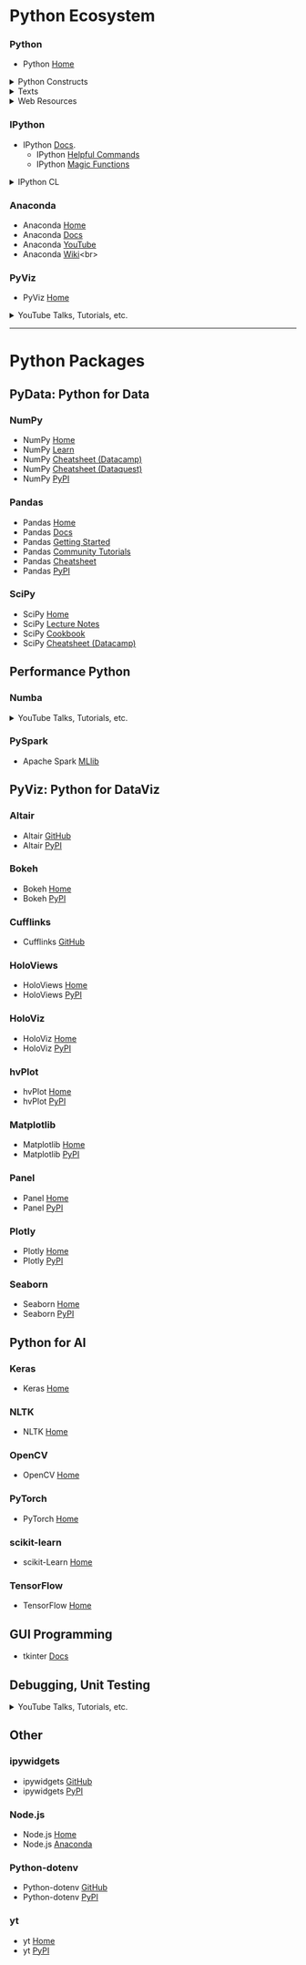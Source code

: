 # Python Ecosystem



### Python
- Python [Home](https://www.python.org)<br>



<details>
  <summary>Python Constructs</summary><br>

- `dir`<br>
  - [`dir()`](https://docs.python.org/3/library/functions.html#dir) Displays the names in the current scope<br>
  - `dir(__builtin__)` Displays the names of Python's builtin functions <br>
  - `dir(object)` Displays the names of the attributes of the Python object called _object_<br>
- f-String<br>
  - "Python 3's f-Strings: An Improved String Formatting Syntax (Guide)". Real Python. [https://realpython.com/python-f-strings/](https://realpython.com/python-f-strings/).<br>
- `help`<br>
  - [`help`](https://docs.python.org/3/library/functions.html#help) "Type help() for interactive help, or help(object) for help about object."<br>
  - `help()`<br>
  - `help(object)`<br>
- `if __name__ == '__main__'`<br>
  - [`if __name__ == '__main__':`](https://stackoverflow.com/questions/419163/what-does-if-name-main-do)<br>
- pathlib
  - "Python 3's pathlib Module: Taming the File System". Real Python. [https://realpython.com/python-pathlib/](https://realpython.com/python-pathlib/).<br>
- `with`
  - [`with`](https://stackoverflow.com/questions/3012488/what-is-the-python-with-statement-designed-for)<br>

</details>



<details><summary>Texts</summary><br>

#### Python Programming
- Danjou, Julien. (2018). _Serious Python: Black-Belt Advice on Deployment, Scalability, Testing, and More_. No Starch Press.<br>
- Goodrich, Micahel T. Roberto Tamassia, & Michael H. Goldwasser. (2013). _Data Structures and Algorithms in Python_. Wiley.<br>
- Gorelick, Micha & Ian Ozsvald. (2020). _High Performance Python: Practical Performant Programming for Humans, 2nd Ed_. O'Reilly Media.<br>
- Kopec, David. (2019). _Classic Computer Science Problems in Python_. Manning Publications.<br>
- Lubanovic, Bill. (2019). _Introducing Python: Modern Computing in Simple Packages, 2nd Ed_. O'Reilly Media.<br>
- Matthes, Eric. (2019). _Python Crash Course: A Hands-On, Project-Based Introduction to Programming_. O'Reilly Media.<br>
- Mayer, Christian. (2020). _Python One-Liners: Write Concise, Eloquent Python like a Professional_. No Starch Press.<br>
- Ramalho, Luciano. (2021). _Fluent Python: Clear, Concise, and Effective Programming, 2nd Ed_. O'Reilly Media.<br>
- Sweigart, Al. (2020). _Beyond the Basic Stuff with Python: Best Practices for Writing Clean Code_. O'Reilly Media.<br>
- Sweigart, Al. (2019). _Automate the Boring Stuff with Python: Practical Programming for Total Beginners, 2nd Ed_. No Starch Press.<br>
- Sweigart, Al. (2015). [_Automate the Boring Stuff with Python: Practical Programming for Total Beginners_](https://automatetheboringstuff.com). No Starch Press.<br>
- Viafore, Patrick. (2022). _Robust Python: Write Clean and Maintainable Code_. O'Reilly Media.<br>
- Youens-Clark, Ken. (2020). _Tiny Python Projects_. Manning Publications.<br>

#### Data
Grus, Joel. (2019). [_Data Science from Scratch: First Principles with Python_](https://github.com/joelgrus/data-science-from-scratch). O'Reilly Media.<br>
McKinney, Wes. (2017). _Python for Data Analysis: Data Wrangling with Pandas, NumPy, and IPython, 2nd Ed_. O'Reilly Media.<br>
VanderPlas, Jake. (2016). _Python Data Science Handbook: Essential Tools for Working with Data_. O'Reilly Media.<br>

#### AI
Hilpisch, Yves. (2021). _Artificial Intelligence in Finance: A Python-Based Guide_. O'Reilly Media.<br>

#### Financial Programming
Hilpisch, Yves. (2021). _Artificial Intelligence in Finance: A Python-Based Guide_. O'Reilly Media.<br>
Hilpisch, Yves. (2020). _Python for Algorithmic Trading: From Idea to Cloud Deployment_. O'Reilly Media.<br>
Hilpisch, Yves. (2019). _Python for Finance: Mastering Data-Driven Finance, 2nd Ed_. O'Reilly Media.<br>
Hilpisch, Yves. (2015). _Derivatives Analytics with Python: Data Analysis, Models, Simulation, Calibration and Hedging_. Wiley.<br>
[The Python Quants](https://home.tpq.io/hilpisch/)<br>
</details>
<details><summary>Web Resources</summary><br>

- "Notes On Using Data Science & Machine Learning To Fight For Something That Matters". Chris Albon. <[https://chrisalbon.com](https://chrisalbon.com)>. [GitHub](https://github.com/chrisalbon/notes).<br>
</details>

### IPython
- IPython [Docs](https://ipython.readthedocs.io/en/stable/interactive/tutorial.html#).<br>
  - IPython [Helpful Commands](https://ipython.readthedocs.io/en/stable/interactive/tutorial.html#the-four-most-helpful-commands)<br>
  - IPython [Magic Functions](https://ipython.readthedocs.io/en/stable/interactive/tutorial.html#magic-functions)<br>
<details><summary>IPython CL</summary><br>

`?`<br>
`object?`<br>
`%magic`<br>
</details>

### Anaconda
- Anaconda [Home](https://www.anaconda.com/open-source)<br>
- Anaconda [Docs](https://docs.anaconda.com/anaconda/)<br>
- Anaconda [YouTube](https://www.youtube.com/c/ContinuumIo/)<br>
- Anaconda [Wiki](https://en.wikipedia.org/wiki/Anaconda_(Python_distribution))<br>

### PyViz
- PyViz [Home](https://pyviz.org)
<details><summary>YouTube Talks, Tutorials, etc.</summary><br>

- "PyViz: Dashboards for Visualizing 1 Billion Datapoints in 30 Lines of Python". (2018). Anaconda, Inc. [YouTube](https://www.youtube.com/watch?v=k27MJJLJNT4).<br>
</details>



---
# Python Packages

## PyData: Python for Data

### NumPy<br>
- NumPy [Home](https://numpy.org)<br>
- NumPy [Learn](https://numpy.org/learn/)<br>
- NumPy [Cheatsheet (Datacamp)](https://www.datacamp.com/community/blog/python-numpy-cheat-sheet)<br>
- NumPy [Cheatsheet (Dataquest)](https://www.dataquest.io/blog/numpy-cheat-sheet/)<br>
- NumPy [PyPI](https://pypi.org/project/numpy/)<br>

### Pandas<br>
- Pandas [Home](https://pandas.pydata.org)<br>
- Pandas [Docs](https://pandas.pydata.org/docs/user_guide/index.html)
- Pandas [Getting Started](https://pandas.pydata.org/docs/getting_started/index.html)<br>
- Pandas [Community Tutorials](https://pandas.pydata.org/docs/getting_started/tutorials.html#communitytutorials)<br>
- Pandas [Cheatsheet](https://pandas.pydata.org/Pandas_Cheat_Sheet.pdf)<br>
- Pandas [PyPI](https://pypi.org/project/pandas/)<br>

### SciPy<br>
- SciPy [Home](https://www.scipy.org)<br>
- SciPy [Lecture Notes](https://scipy-lectures.org)<br>
- SciPy [Cookbook](https://scipy-cookbook.readthedocs.io/index.html)<br>
- SciPy [Cheatsheet (Datacamp)](https://www.datacamp.com/community/blog/python-scipy-cheat-sheet)<br>



## Performance Python

### Numba<br>
<details><summary>YouTube Talks, Tutorials, etc.</summary><br>

- "Accelerating Scientific Workloads with Numba - Siu Kwan Lam". (2018). Anaconda, Inc. [YouTube](https://www.youtube.com/watch?v=6oXedk2tGfk).<br>
</details>

### PySpark<br>
- Apache Spark [MLlib](https://spark.apache.org/docs/3.0.0/ml-guide.html)<br>



## PyViz: Python for DataViz

### Altair<br>
- Altair [GitHub](https://altair-viz.github.io)<br>
- Altair [PyPI](https://pypi.org/project/altair/)<br>

### Bokeh<br>
- Bokeh [Home](https://bokeh.org)<br>
- Bokeh [PyPI](https://pypi.org/project/bokeh/)<br>

### Cufflinks<br>
- Cufflinks [GitHub](https://github.com/santosjorge/cufflinks)<br>

### HoloViews<br>
- HoloViews [Home](https://holoviews.org)<br>
- HoloViews [PyPI](https://pypi.org/project/holoviews/)<br>

### HoloViz<br>
- HoloViz [Home](https://holoviz.org)<br>
- HoloViz [PyPI](https://pypi.org/project/holoviz/)<br>

### hvPlot<br>
- hvPlot [Home](https://hvplot.holoviz.org)<br>
- hvPlot [PyPI](https://pypi.org/project/hvplot/)<br>

### Matplotlib<br>
- Matplotlib [Home](https://matplotlib.org)<br>
- Matplotlib [PyPI](https://pypi.org/project/matplotlib/)<br>

### Panel<br>
- Panel [Home](https://panel.holoviz.org)<br>
- Panel [PyPI](https://pypi.org/project/panel/)<br>

### Plotly<br>
- Plotly [Home](https://plotly.com/python/)<br>
- Plotly [PyPI](https://pypi.org/project/plotly/)<br>

### Seaborn<br>
- Seaborn [Home](https://seaborn.pydata.org)<br>
- Seaborn [PyPI](https://pypi.org/project/seaborn/)<br>



## Python for AI

### Keras<br>
- Keras [Home](https://keras.io)<br>

### NLTK<br>
- NLTK [Home](http://www.nltk.org)<br>

### OpenCV<br>
- OpenCV [Home](https://opencv.org)<br>

### PyTorch<br>
- PyTorch [Home](https://pytorch.org)<br>

### scikit-learn<br>
- scikit-Learn [Home](https://scikit-learn.org/stable/index.html)<br>

### TensorFlow<br>
- TensorFlow [Home](https://www.tensorflow.org)<br>



## GUI Programming
- tkinter [Docs](https://docs.python.org/3/library/tkinter.html)<br>



## Debugging, Unit Testing
<details><summary>YouTube Talks, Tutorials, etc.</summary><br>

- "Python Tutorial: Unit Testing Your Code with the unittest Module". (2017). Corey Schafer. [YouTube](https://www.youtube.com/watch?v=6tNS--WetLI).<br>
</details>



## Other

### ipywidgets<br>
- ipywidgets [GitHub](https://github.com/jupyter-widgets/ipywidgets)<br>
- ipywidgets [PyPI](https://pypi.org/project/jupyterlab-widgets/)<br>

### Node.js<br>
- Node.js [Home](https://nodejs.org/en/)<br>
- Node.js [Anaconda](https://anaconda.org/conda-forge/nodejs)<br>

### Python-dotenv<br>
- Python-dotenv [GitHub](https://github.com/theskumar/python-dotenv)<br>
- Python-dotenv [PyPI](https://pypi.org/project/python-dotenv/)<br>

### yt<br>
- yt [Home](https://yt-project.org)<br>
- yt [PyPI](https://pypi.org/project/yt/)<br>
